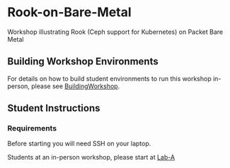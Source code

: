 # Rook-on-Bare-Metal
Workshop illustrating Rook (Ceph support for Kubernetes) on Packet Bare Metal


## Building Workshop Environments

For details on how to build student environments to run this workshop in-person, please see [BuildingWorkshop](BuildingWorkshop.md).

## Student Instructions

### Requirements

Before starting you will need SSH on your laptop.

Students at an in-person workshop, please start at [Lab-A](Lab-A.md)
